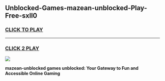 
## Unblocked-Games-mazean-unblocked-Play-Free-sxll0
<h3>
<a href="https://premium76.site?title=mazean-unblocked&ref=12A">CLICK TO PLAY</a></h3>
<hr>

<h3>
<a href="https://premium76.site?title=mazean-unblocked&ref=12A">CLICK 2 PLAY</a>
  
</h3>

<a href="https://premium76.site?title=mazean-unblocked&ref=12A"><img src="https://clearcache.store/games.png"></a>


**mazean-unblocked games unblocked: Your Gateway to Fun and Accessible Online Gaming**

